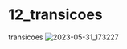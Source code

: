 # 12_transicoes
 transicoes
![2023-05-31_173227](https://github.com/heberoffice21/12_transicoes/assets/108032085/ef557395-3291-4551-8615-05e5e4c3728c)
